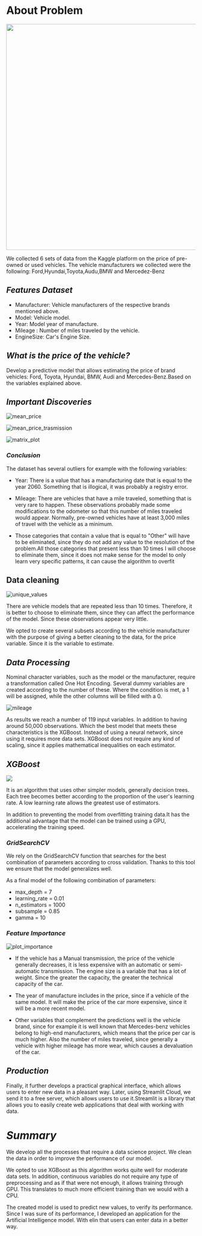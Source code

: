 # About Problem

<img src = "https://previews.123rf.com/images/artisticco/artisticco1403/artisticco140300085/26934105-una-ilustraci%C3%B3n-vectorial-de-vendedor-de-coches-dando-la-clave-del-nuevo-coche-al-cliente-en-el-conc.jpg" width = 600>

We collected 6 sets of data from the Kaggle platform on the price of pre-owned or used vehicles. The vehicle manufacturers we collected were the following: Ford,Hyundai,Toyota,Audu,BMW and Mercedez-Benz

## *Features Dataset*

* Manufacturer: Vehicle manufacturers of the respective brands mentioned above.
* Model: Vehicle model.
* Year: Model year of manufacture.
* Mileage : Number of miles traveled by the vehicle.
* EngineSize: Car's Engine Size.



## *What is the price of the vehicle?*

Develop a predictive model that allows estimating the price of brand vehicles: Ford, Toyota, Hyundai, BMW, Audi and Mercedes-Benz.Based on the variables explained above.


## *Important Discoveries*


![mean_price](https://user-images.githubusercontent.com/85312561/190241034-31a3680e-5438-4796-8eea-ca22e077feaf.png)



![mean_price_trasmission](https://user-images.githubusercontent.com/85312561/190241081-3abdc08c-d4e1-406d-a19c-4bbb53572ca3.png)



![matrix_plot](https://user-images.githubusercontent.com/85312561/190241480-67fb4ed6-3a3f-4be8-8750-0ef0ea77d182.png)


### *Conclusion*

The dataset has several outliers for example with the following variables:



* Year: There is a value that has a manufacturing date that is equal to the year 2060. Something that is illogical, it was probably a registry error.


* Mileage: There are vehicles that have a mile traveled, something that is very rare to happen. These observations probably made some modifications to the odometer so that this number of miles traveled would appear. Normally, pre-owned vehicles have at least 3,000 miles of travel with the vehicle as a minimum.



* Those categories that contain a value that is equal to "Other" will have to be eliminated, since they do not add any value to the resolution of the problem.All those categories that present less than 10 times I will choose to eliminate them, since it does not make sense for the model to only learn very specific patterns, it can cause the algorithm to overfit

## Data cleaning

![unique_values](https://user-images.githubusercontent.com/85312561/187808831-3c54e23e-398b-4c15-8d00-c1b76ad96871.png)

There are vehicle models that are repeated less than 10 times. Therefore, it is better to choose to eliminate them, since they can affect the performance of the model. Since these observations appear very little.



We opted to create several subsets according to the vehicle manufacturer with the purpose of giving a better cleaning to the data, for the price variable. Since it is the variable to estimate.






## *Data Processing*


Nominal character variables, such as the model or the manufacturer, require a transformation called One Hot Encoding. Several dummy variables are created according to the number of these. Where the condition is met, a 1 will be assigned, while the other columns will be filled with a 0.



![mileage](https://user-images.githubusercontent.com/85312561/190246021-4ebdef09-e1f8-4619-9e46-0437db01c303.jpeg)




As results we reach a number of 119 input variables. In addition to having around 50,000 observations. Which the best model that meets these characteristics is the XGBoost. Instead of using a neural network, since using it requires more data sets. XGBoost does not require any kind of scaling, since it applies mathematical inequalities on each estimator.






## *XGBoost*

<img src = "https://miro.medium.com/max/560/1*85QHtH-49U7ozPpmA5cAaw.png">


It is an algorithm that uses other simpler models, generally decision trees. Each tree becomes better according to the proportion of the user's learning rate. A low learning rate allows the greatest use of estimators. 

In addition to preventing the model from overfitting training data.It has the additional advantage that the model can be trained using a GPU, accelerating the training speed.






### *GridSearchCV*

We rely on the GridSearchCV function that searches for the best combination of parameters according to cross validation. Thanks to this tool we ensure that the model generalizes well.

As a final model of the following combination of parameters:

* max_depth = 7
* learning_rate = 0.01
* n_estimators = 1000
* subsample = 0.85
* gamma = 10

### *Feature Importance*

![plot_importance](https://user-images.githubusercontent.com/85312561/190239451-6b37359a-26c4-4814-9a88-db3659250169.jpeg)



* If the vehicle has a Manual transmission, the price of the vehicle generally decreases, it is less expensive with an automatic or semi-automatic transmission.
The engine size is a variable that has a lot of weight. Since the greater the capacity, the greater the technical capacity of the car.



* The year of manufacture includes in the price, since if a vehicle of the same model. It will make the price of the car more expensive, since it will be a more recent model.




* Other variables that complement the predictions well is the vehicle brand, since for example it is well known that Mercedes-benz vehicles belong to high-end manufacturers, which means that the price per car is much higher. Also the number of miles traveled, since generally a vehicle with higher mileage has more wear, which causes a devaluation of the car.


## *Production*

Finally, it further develops a practical graphical interface, which allows users to enter new data in a pleasant way. Later, using Streamlit Cloud, we send it to a free server, which allows users to use it.Streamlit is a library that allows you to easily create web applications that deal with working with data.



# *Summary*


We develop all the processes that require a data science project. We clean the data in order to improve the performance of our model.

We opted to use XGBoost as this algorithm works quite well for moderate data sets. In addition, continuous variables do not require any type of preprocessing and as if that were not enough, it allows training through GPU. This translates to much more efficient training than we would with a CPU.


The created model is used to predict new values, to verify its performance. Since I was sure of its performance, I developed an application for the Artificial Intelligence model. With elin that users can enter data in a better way.
